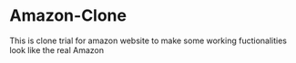 # Amazon-Clone
This is clone trial for amazon website to make some working fuctionalities look like the real Amazon
